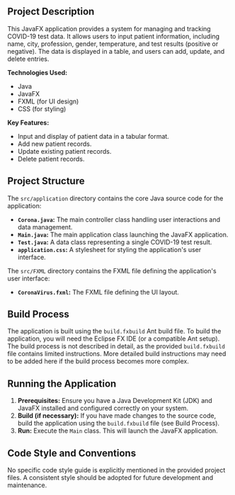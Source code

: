 ## Project Description

This JavaFX application provides a system for managing and tracking COVID-19 test data.  It allows users to input patient information, including name, city, profession, gender, temperature, and test results (positive or negative). The data is displayed in a table, and users can add, update, and delete entries.

**Technologies Used:**

* Java
* JavaFX
* FXML (for UI design)
* CSS (for styling)


**Key Features:**

* Input and display of patient data in a tabular format.
* Add new patient records.
* Update existing patient records.
* Delete patient records.


## Project Structure

The `src/application` directory contains the core Java source code for the application:

* **`Corona.java`:**  The main controller class handling user interactions and data management.
* **`Main.java`:** The main application class launching the JavaFX application.
* **`Test.java`:** A data class representing a single COVID-19 test result.
* **`application.css`:**  A stylesheet for styling the application's user interface.

The `src/FXML` directory contains the FXML file defining the application's user interface:

* **`CoronaVirus.fxml`:** The FXML file defining the UI layout.


## Build Process

The application is built using the `build.fxbuild` Ant build file.  To build the application, you will need the Eclipse FX IDE (or a compatible Ant setup).  The build process is not described in detail, as the provided `build.fxbuild` file contains limited instructions.  More detailed build instructions may need to be added here if the build process becomes more complex.


## Running the Application

1.  **Prerequisites:** Ensure you have a Java Development Kit (JDK) and JavaFX installed and configured correctly on your system.
2.  **Build (if necessary):** If you have made changes to the source code, build the application using the `build.fxbuild` file (see Build Process).
3.  **Run:** Execute the `Main` class. This will launch the JavaFX application.



## Code Style and Conventions

No specific code style guide is explicitly mentioned in the provided project files.  A consistent style should be adopted for future development and maintenance.

